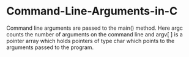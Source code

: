 # Command-Line-Arguments-in-C
Command line arguments are passed to the main() method. Here argc counts the number of arguments on the command line and argv[ ] is a pointer array which holds pointers of type char which points to the arguments passed to the program.

